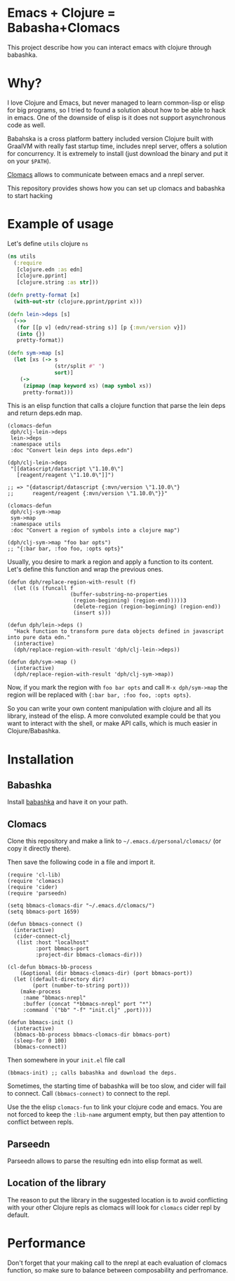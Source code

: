 # Emacs + Clojure = Babasha+Clomacs

This project describe how you can interact emacs with clojure through babashka.

# Why?

I love Clojure and Emacs, but never managed to learn common-lisp or elisp for
big programs, so I tried to found a solution about how to be able to hack in
emacs. One of the downside of elisp is it does not support asynchronous code as
well.

Babahska is a cross platform battery included version Clojure built with
GraalVM with really fast startup time, includes nrepl server, offers a solution
for concurrency. It is extremely to install (just download the binary and put
it on your `$PATH`).

[Clomacs](https://github.com/clojure-emacs/clomacs) allows to communicate
between emacs and a nrepl server.

This repository provides shows how you can set up clomacs and babashka to start
hacking

# Example of usage

Let's define `utils` clojure `ns`

``` clojure
(ns utils
  (:require
   [clojure.edn :as edn]
   [clojure.pprint]
   [clojure.string :as str]))

(defn pretty-format [x]
  (with-out-str (clojure.pprint/pprint x)))

(defn lein->deps [s]
  (->>
   (for [[p v] (edn/read-string s)] [p {:mvn/version v}])
   (into {})
   pretty-format))

(defn sym->map [s]
  (let [xs (-> s
               (str/split #" ")
               sort)]
    (->
     (zipmap (map keyword xs) (map symbol xs))
     pretty-format)))
```
This is an elisp function that calls a clojure function that parse the lein
deps and return deps.edn map.

``` emacs-lisp
(clomacs-defun
 dph/clj-lein->deps
 lein->deps
 :namespace utils
 :doc "Convert lein deps into deps.edn")

(dph/clj-lein->deps
 "[[datascript/datascript \"1.10.0\"]
   [reagent/reagent \"1.10.0\"]]")

;; => "{datascript/datascript {:mvn/version \"1.10.0\"}
;;      reagent/reagent {:mvn/version \"1.10.0\"}}"

(clomacs-defun
 dph/clj-sym->map
 sym->map
 :namespace utils
 :doc "Convert a region of symbols into a clojure map")

(dph/clj-sym->map "foo bar opts")
;; "{:bar bar, :foo foo, :opts opts}"

```

Usually, you desire to mark a region and apply a function to its content. Let's
define this function and wrap the previous ones.

``` emacs-lisp
(defun dph/replace-region-with-result (f)
  (let ((s (funcall f
                    (buffer-substring-no-properties
                     (region-beginning) (region-end)))))3
                     (delete-region (region-beginning) (region-end))
                     (insert s)))

(defun dph/lein->deps ()
  "Hack function to transform pure data objects defined in javascript into pure data edn."
  (interactive)
  (dph/replace-region-with-result 'dph/clj-lein->deps))

(defun dph/sym->map ()
  (interactive)
  (dph/replace-region-with-result 'dph/clj-sym->map))
```

Now, if you mark the region with `foo bar opts` and call `M-x dph/sym->map` the region will be replaced with `{:bar bar, :foo foo, :opts opts}`.

So you can write your own content manipulation with clojure and all its
library, instead of the elisp. A more convoluted example could be that you want
to interact with the shell, or make API calls, which is much easier in
Clojure/Babashka.

# Installation


## Babashka

Install [babashka](https://github.com/borkdude/babashka) and have it on your
path.

## Clomacs

Clone this repository and make a link to `~/.emacs.d/personal/clomacs/` (or copy it
directly there).

Then save the following code in a file and import it.

``` emacs-lisp
(require 'cl-lib)
(require 'clomacs)
(require 'cider)
(require 'parseedn)

(setq bbmacs-clomacs-dir "~/.emacs.d/clomacs/")
(setq bbmacs-port 1659)

(defun bbmacs-connect ()
  (interactive)
  (cider-connect-clj
   (list :host "localhost"
         :port bbmacs-port
         :project-dir bbmacs-clomacs-dir)))

(cl-defun bbmacs-bb-process
    (&optional (dir bbmacs-clomacs-dir) (port bbmacs-port))
  (let ((default-directory dir)
        (port (number-to-string port)))
    (make-process
     :name "bbmacs-nrepl"
     :buffer (concat "*bbmacs-nrepl" port "*")
     :command `("bb" "-f" "init.clj" ,port))))

(defun bbmacs-init ()
  (interactive)
  (bbmacs-bb-process bbmacs-clomacs-dir bbmacs-port)
  (sleep-for 0 100)
  (bbmacs-connect))
```

Then somewhere in your `init.el` file call

``` emacs-lisp
(bbmacs-init) ;; calls babashka and download the deps.
```

Sometimes, the starting time of babashka will be too slow, and cider will fail
to connect. Call `(bbmacs-connect)` to connect to the repl.

Use the the elisp `clomacs-fun` to link your clojure code and emacs. You are
not forced to keep the `:lib-name` argument empty, but then pay attention to
conflict between repls.

## Parseedn

Parseedn allows to parse the resulting edn into elisp format as well.

## Location of the library

The reason to put the library in the suggested location is to avoid conflicting
with your other Clojure repls as clomacs will look for `clomacs` cider repl by
default.

# Performance

Don't forget that your making call to the nrepl at each evaluation of clomacs
function, so make sure to balance between composability and perfromance.
